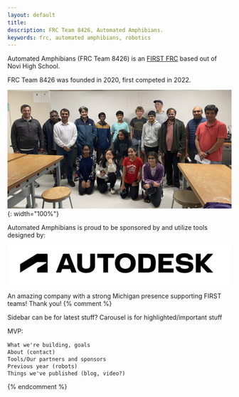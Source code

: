 ```yaml
---
layout: default
title: 
description: FRC Team 8426, Automated Amphibians.
keywords: frc, automated amphibians, robotics
---
```


Automated Amphibians (FRC Team 8426) is an [FIRST FRC](https://www.firstinspires.org/robotics/frc) based out of Novi High School. 

FRC Team 8426 was founded in 2020, first competed in 2022. 

![team picture](assets/team-pic.jpg){: width="100%"}

Automated Amphibians is proud to be sponsored by and utilize tools designed by:

[
![autodesk](assets/autodesk-logo.png)
](https://www.autodesk.com/education/competitions/first)

An amazing company with a strong Michigan presence supporting FIRST teams! Thank you!
{% comment %} 

Sidebar can be for latest stuff?
Carousel is for highlighted/important stuff

MVP:
  

    What we're building, goals
    About (contact)
    Tools/Our partners and sponsors
    Previous year (robots)       
    Things we've published (blog, video?) 

{% endcomment %} 

